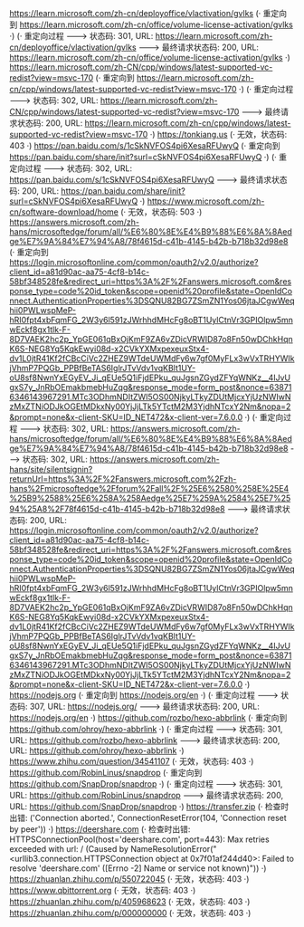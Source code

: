 https://learn.microsoft.com/zh-cn/deployoffice/vlactivation/gvlks (· 重定向到 https://learn.microsoft.com/zh-cn/office/volume-license-activation/gvlks ·)
(· 重定向过程 ---> 状态码: 301, URL: https://learn.microsoft.com/zh-cn/deployoffice/vlactivation/gvlks ---> 最终请求状态码: 200, URL: https://learn.microsoft.com/zh-cn/office/volume-license-activation/gvlks ·)
https://learn.microsoft.com/zh-CN/cpp/windows/latest-supported-vc-redist?view=msvc-170 (· 重定向到 https://learn.microsoft.com/zh-cn/cpp/windows/latest-supported-vc-redist?view=msvc-170 ·)
(· 重定向过程 ---> 状态码: 302, URL: https://learn.microsoft.com/zh-CN/cpp/windows/latest-supported-vc-redist?view=msvc-170 ---> 最终请求状态码: 200, URL: https://learn.microsoft.com/zh-cn/cpp/windows/latest-supported-vc-redist?view=msvc-170 ·)
https://tonkiang.us (· 无效，状态码: 403 ·)
https://pan.baidu.com/s/1cSkNVFOS4pi6XesaRFUwyQ (· 重定向到 https://pan.baidu.com/share/init?surl=cSkNVFOS4pi6XesaRFUwyQ ·)
(· 重定向过程 ---> 状态码: 302, URL: https://pan.baidu.com/s/1cSkNVFOS4pi6XesaRFUwyQ ---> 最终请求状态码: 200, URL: https://pan.baidu.com/share/init?surl=cSkNVFOS4pi6XesaRFUwyQ ·)
https://www.microsoft.com/zh-cn/software-download/home (· 无效，状态码: 503 ·)
https://answers.microsoft.com/zh-hans/microsoftedge/forum/all/%E6%80%8E%E4%B9%88%E6%8A%8Aedge%E7%9A%84%E7%94%A8/78f4615d-c41b-4145-b42b-b718b32d98e8 (· 重定向到 https://login.microsoftonline.com/common/oauth2/v2.0/authorize?client_id=a81d90ac-aa75-4cf8-b14c-58bf348528fe&redirect_uri=https%3A%2F%2Fanswers.microsoft.com&response_type=code%20id_token&scope=openid%20profile&state=OpenIdConnect.AuthenticationProperties%3DSQNU82BG7ZSmZN1Yos06jtaJCgwWeqhii0PWLwspMeP-hRI0fpt4xbFqmFG_2W3y6l591zJWrhhdMHcFg8oBT1UylCtnVr3GPIOlpw5mnwEckf8gx1tlk-F-8D7VAEK2hc2p_YpGE061qBxOjKmF9ZA6vZDicVRWID87o8Fn50wDChkHqnK6S-NEG8Yq5KqkEwyi08d-x2CVkYXMxpexeuxStx4-dv1L0jtR41Kf2fCBcCiVc2ZHEZ9WTdeUWMdFy6w7gf0MyFLx3wVxTRHYWIkjVhmP7PQGb_PPBfBeTAS6IglrJTvVdv1vqKBlt1UY-oU8sf8NwnYxEGyEV_Ji_qEUe5Q1iFjdEPku_quJgsnZGydZFYqWNKz__4IJvUgxS7y_JnRbOEmakbmebHuZqg&response_mode=form_post&nonce=638716346143967291.MTc3ODhmNDItZWI5OS00NjkyLTkyZDUtMjcxYjUzNWIwNzMxZTNiODJkOGEtMDkxNy00YjJjLTk5YTctM2M3YjdhNTcxY2Nm&nopa=2&prompt=none&x-client-SKU=ID_NET472&x-client-ver=7.6.0.0 ·)
(· 重定向过程 ---> 状态码: 302, URL: https://answers.microsoft.com/zh-hans/microsoftedge/forum/all/%E6%80%8E%E4%B9%88%E6%8A%8Aedge%E7%9A%84%E7%94%A8/78f4615d-c41b-4145-b42b-b718b32d98e8 ---> 状态码: 302, URL: https://answers.microsoft.com/zh-hans/site/silentsignin?returnUrl=https%3A%2F%2Fanswers.microsoft.com%2Fzh-hans%2Fmicrosoftedge%2Fforum%2Fall%2F%25E6%2580%258E%25E4%25B9%2588%25E6%258A%258Aedge%25E7%259A%2584%25E7%2594%25A8%2F78f4615d-c41b-4145-b42b-b718b32d98e8 ---> 最终请求状态码: 200, URL: https://login.microsoftonline.com/common/oauth2/v2.0/authorize?client_id=a81d90ac-aa75-4cf8-b14c-58bf348528fe&redirect_uri=https%3A%2F%2Fanswers.microsoft.com&response_type=code%20id_token&scope=openid%20profile&state=OpenIdConnect.AuthenticationProperties%3DSQNU82BG7ZSmZN1Yos06jtaJCgwWeqhii0PWLwspMeP-hRI0fpt4xbFqmFG_2W3y6l591zJWrhhdMHcFg8oBT1UylCtnVr3GPIOlpw5mnwEckf8gx1tlk-F-8D7VAEK2hc2p_YpGE061qBxOjKmF9ZA6vZDicVRWID87o8Fn50wDChkHqnK6S-NEG8Yq5KqkEwyi08d-x2CVkYXMxpexeuxStx4-dv1L0jtR41Kf2fCBcCiVc2ZHEZ9WTdeUWMdFy6w7gf0MyFLx3wVxTRHYWIkjVhmP7PQGb_PPBfBeTAS6IglrJTvVdv1vqKBlt1UY-oU8sf8NwnYxEGyEV_Ji_qEUe5Q1iFjdEPku_quJgsnZGydZFYqWNKz__4IJvUgxS7y_JnRbOEmakbmebHuZqg&response_mode=form_post&nonce=638716346143967291.MTc3ODhmNDItZWI5OS00NjkyLTkyZDUtMjcxYjUzNWIwNzMxZTNiODJkOGEtMDkxNy00YjJjLTk5YTctM2M3YjdhNTcxY2Nm&nopa=2&prompt=none&x-client-SKU=ID_NET472&x-client-ver=7.6.0.0 ·)
https://nodejs.org (· 重定向到 https://nodejs.org/en ·)
(· 重定向过程 ---> 状态码: 307, URL: https://nodejs.org/ ---> 最终请求状态码: 200, URL: https://nodejs.org/en ·)
https://github.com/rozbo/hexo-abbrlink (· 重定向到 https://github.com/ohroy/hexo-abbrlink ·)
(· 重定向过程 ---> 状态码: 301, URL: https://github.com/rozbo/hexo-abbrlink ---> 最终请求状态码: 200, URL: https://github.com/ohroy/hexo-abbrlink ·)
https://www.zhihu.com/question/34541107 (· 无效，状态码: 403 ·)
https://github.com/RobinLinus/snapdrop (· 重定向到 https://github.com/SnapDrop/snapdrop ·)
(· 重定向过程 ---> 状态码: 301, URL: https://github.com/RobinLinus/snapdrop ---> 最终请求状态码: 200, URL: https://github.com/SnapDrop/snapdrop ·)
https://transfer.zip (· 检查时出错: ('Connection aborted.', ConnectionResetError(104, 'Connection reset by peer')) ·)
https://deershare.com (· 检查时出错: HTTPSConnectionPool(host='deershare.com', port=443): Max retries exceeded with url: / (Caused by NameResolutionError("<urllib3.connection.HTTPSConnection object at 0x7f01af244d40>: Failed to resolve 'deershare.com' ([Errno -2] Name or service not known)")) ·)
https://zhuanlan.zhihu.com/p/550722045 (· 无效，状态码: 403 ·)
https://www.qbittorrent.org (· 无效，状态码: 403 ·)
https://zhuanlan.zhihu.com/p/405968623 (· 无效，状态码: 403 ·)
https://zhuanlan.zhihu.com/p/000000000 (· 无效，状态码: 403 ·)
